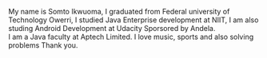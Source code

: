My name is Somto Ikwuoma,
I graduated from Federal university of Technology Owerri,
I studied Java Enterprise development at NIIT,
I am also studing Android Development at Udacity Sporsored by Andela.  
I am a Java faculty at Aptech Limited.
I love music, sports and also solving problems
Thank you.

